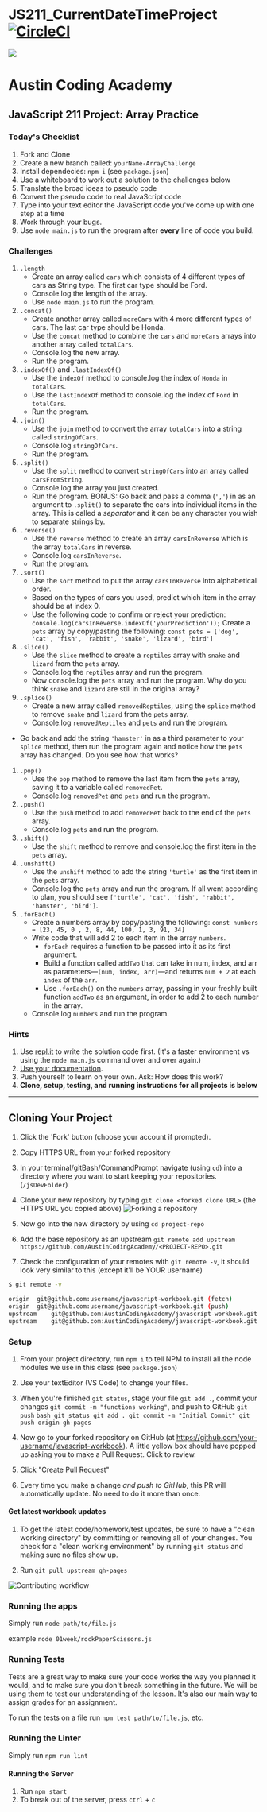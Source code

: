 # JS211_CurrentDateTimeProject[![CircleCI](https://circleci.com/gh/AustinCodingAcademy/javascript-workbook/tree/gh-pages.svg?style=svg)](https://circleci.com/gh/AustinCodingAcademy/javascript-workbook/tree/gh-pages)

![](http://en.gravatar.com/userimage/107370100/a08594145564536138dfaaf072c7b241.png)

# Austin Coding Academy

## JavaScript 211 Project: Array Practice

### Today's Checklist

1. Fork and Clone
1. Create a new branch called: `yourName-ArrayChallenge`
1. Install dependecies: `npm i` (see `package.json`)
1. Use a whiteboard to work out a solution to the challenges below
1. Translate the broad ideas to pseudo code
1. Convert the pseudo code to real JavaScript code
1. Type into your text editor the JavaScript code you've come up with one step at a time
1. Work through your bugs.
1. Use `node main.js` to run the program after **every** line of code you build.

### Challenges

1. `.length`
   - Create an array called `cars` which consists of 4 different types of cars as String type. The first car type should be Ford.
   - Console.log the length of the array.
   - Use `node main.js` to run the program.
1. `.concat()`
   - Create another array called `moreCars` with 4 more different types of cars. The last car type should be Honda.
   - Use the `concat` method to combine the `cars` and `moreCars` arrays into another array called `totalCars`.
   - Console.log the new array.
   - Run the program.
1. `.indexOf()` and `.lastIndexOf()`
   - Use the `indexOf` method to console.log the index of `Honda` in `totalCars`.
   - Use the `lastIndexOf` method to console.log the index of `Ford` in `totalCars`.
   - Run the program.
1. `.join()`
   - Use the `join` method to convert the array `totalCars` into a string called `stringOfCars`.
   - Console.log `stringOfCars`.
   - Run the program.
1. `.split()`
   - Use the `split` method to convert `stringOfCars` into an array called `carsFromString`.
   - Console.log the array you just created.
   - Run the program.
     BONUS: Go back and pass a comma (`','`) in as an argument to `.split()` to separate the cars into individual items in the array. This
     is called a _separator_ and it can be any character you wish to separate strings by.
1. `.reverse()`
   - Use the `reverse` method to create an array `carsInReverse` which is the array `totalCars` in reverse.
   - Console.log `carsInReverse`.
   - Run the program.
1. `.sort()`
   - Use the `sort` method to put the array `carsInReverse` into alphabetical order.
   - Based on the types of cars you used, predict which item in the array should be at index 0.
   - Use the following code to confirm or reject your prediction: `console.log(carsInReverse.indexOf('yourPrediction'));`
     Create a `pets` array by copy/pasting the following: `const pets = ['dog', 'cat', 'fish', 'rabbit', 'snake', 'lizard', 'bird']`
1. `.slice()`
   - Use the `slice` method to create a `reptiles` array with `snake` and `lizard` from the `pets` array.
   - Console.log the `reptiles` array and run the program.
   - Now console.log the `pets` array and run the program. Why do you think `snake` and `lizard` are still in the original array?
1. `.splice()`
   - Create a new array called `removedReptiles`, using the `splice` method to remove `snake` and `lizard` from the `pets` array.
   - Console.log `removedReptiles` and `pets` and run the program.

- Go back and add the string `'hamster'` in as a third parameter to your `splice` method, then run the program again and notice how the `pets` array has changed. Do you see how that works?

1. `.pop()`
   - Use the `pop` method to remove the last item from the `pets` array, saving it to a variable called `removedPet`.
   - Console.log `removedPet` and `pets` and run the program.
1. `.push()`
   - Use the `push` method to add `removedPet` back to the end of the `pets` array.
   - Console.log `pets` and run the program.
1. `.shift()`
   - Use the `shift` method to remove and console.log the first item in the `pets` array.
1. `.unshift()`
   - Use the `unshift` method to add the string `'turtle'` as the first item in the `pets` array.
   - Console.log the `pets` array and run the program. If all went according to plan, you should see `['turtle', 'cat', 'fish', 'rabbit', 'hamster', 'bird']`.
1. `.forEach()`
   - Create a numbers array by copy/pasting the following: `const numbers = [23, 45, 0 , 2, 8, 44, 100, 1, 3, 91, 34]`
   - Write code that will add 2 to each item in the array `numbers`.
     - `forEach` requires a function to be passed into it as its first argument.
     - Build a function called `addTwo` that can take in num, index, and arr as parameters—`(num, index, arr)`—and returns `num + 2` at each `index` of the `arr`.
     - Use `.forEach()` on the `numbers` array, passing in your freshly built function `addTwo` as an argument, in order to add 2 to each number in the array.
   - Console.log `numbers` and run the program.

### Hints

1. Use [repl.it](https://www.repl.it) to write the solution code first. (It's a faster environment vs using the `node main.js` command over and over again.)
1. [Use your documentation](https://developer.mozilla.org/en-US/docs/Web/JavaScript/Reference/Global_Objects/String).
1. Push yourself to learn on your own. Ask: How does this work?
1. **Clone, setup, testing, and running instructions for all projects is below**

---

## Cloning Your Project

1. Click the 'Fork' button (choose your account if prompted).
1. Copy HTTPS URL from your forked repository
1. In your terminal/gitBash/CommandPrompt navigate (using `cd`) into a directory where you want to start keeping your repositories. (`/jsDevFolder`)
1. Clone your new repository by typing `git clone <forked clone URL>` (the HTTPS
   URL you copied above)
   ![Forking a repository](https://docs.google.com/drawings/d/1tYsLHaLo8JRdp0xC1EZrAo0o9Wvv4S5AD937cokVOBk/pub?w=960&h=720)
1. Now go into the new directory by using `cd project-repo`

1. Add the base repository as an upstream
   `git remote add upstream https://github.com/AustinCodingAcademy/<PROJECT-REPO>.git`

1. Check the configuration of your remotes with `git remote -v`, it should look
   very similar to this (except it'll be YOUR username)

```bash
$ git remote -v

origin  git@github.com:username/javascript-workbook.git (fetch)
origin  git@github.com:username/javascript-workbook.git (push)
upstream    git@github.com:AustinCodingAcademy/javascript-workbook.git (fetch)
upstream    git@github.com:AustinCodingAcademy/javascript-workbook.git (push)
```

### Setup

1. From your project directory, run `npm i` to tell NPM to install all the
   node modules we use in this class (see `package.json`)
1. Use your textEditor (VS Code) to change your files.
1. When you're finished `git status`, stage your file `git add .`, commit your changes `git commit -m "functions working"`, and push to
   GitHub `git push`
   `bash
    git status
    git add .
    git commit -m "Initial Commit"
    git push origin gh-pages
    `

1. Now go to your forked repository on GitHub (at
   https://github.com/your-username/javascript-workbook). A little yellow box
   should have popped up asking you to make a Pull Request. Click to review.

1. Click "Create Pull Request"

1. Every time you make a change _and push to GitHub_, this PR will automatically
   update. No need to do it more than once.

#### Get latest workbook updates

1. To get the latest code/homework/test updates, be sure to have a "clean
   working directory" by committing or removing all of your changes. You check for
   a "clean working environment" by running `git status` and making sure no files
   show up.

1. Run `git pull upstream gh-pages`

![Contributing workflow](https://docs.google.com/drawings/d/1WeKQxOHgPKfwjy_eKtlJO62Fu4XTCWFeqkAh1oIqICM/pub?w=960&h=720)

### Running the apps

Simply run `node path/to/file.js`

example `node 01week/rockPaperScissors.js`

### Running Tests

Tests are a great way to make sure your code works the way you planned it would,
and to make sure you don't break something in the future. We will be using them
to test our understanding of the lesson. It's also our main way to assign grades
for an assignment.

To run the tests on a file run `npm test path/to/file.js`, etc.

### Running the Linter

Simply run `npm run lint`

#### Running the Server

1. Run `npm start`
1. To break out of the server, press `ctrl` + `c`
